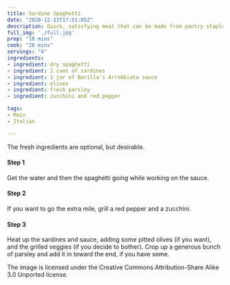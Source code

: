 ```yaml
---
title: Sardine Spaghetti
date: "2020-12-13T17:51:05Z"
description: Quick, satisfying meal that can be made from pantry staples.
full_img: './full.jpg'
prep: "10 mins"
cook: "20 mins"
servings: "4"
ingredients:
- ingredient: dry spaghetti
- ingredient: 2 cans of sardines
- ingredient: 1 jar of Barilla's Arrabbiata sauce
- ingredient: olives
- ingredient: fresh parsley
- ingredient: zucchini and red pepper

tags:
- Main
- Italian

---
```


The fresh ingredients are optional, but desirable.

#### Step 1

Get the water and then the spaghetti going while working on the sauce.

#### Step 2

If you want to go the extra mile, grill a red pepper and a zucchini. 

#### Step 3

Heat up the sardines and sauce, adding some pitted olives (if you want), and the grilled veggies (if you decide to bother). Crop up a generous bunch of parsley and add it in toward the end, if you have some.

The image is licensed under the Creative Commons Attribution-Share Alike 3.0 Unported license.